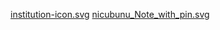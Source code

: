 [institution-icon.svg](https://publicdomainvectors.org/en/free-clipart/Institution-icon-vector/2328.html)
[nicubunu_Note_with_pin.svg](https://publicdomainvectors.org/en/free-clipart/Note-with-pin-vector-image/9096.html)
